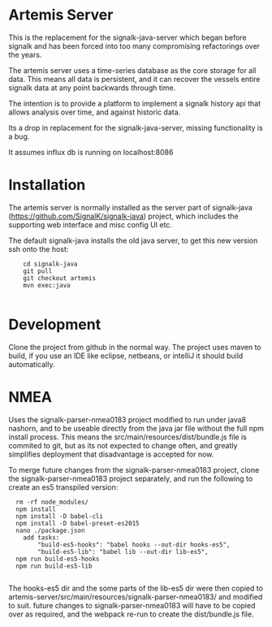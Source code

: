Artemis Server
==============

This is the replacement for the signalk-java-server which began before signalk and has been forced into too many compromising refactorings over the years.

The artemis server uses a time-series database as the core storage for all data. This means all data is persistent, and it can recover the vessels entire signalk data at any point backwards through time. 

The intention is to provide a platform to implement a signalk history api that allows analysis over time, and against historic data.

Its a drop in replacement for the signalk-java-server, missing functionality is a bug.

It assumes influx db is running on localhost:8086

Installation
============

The artemis server is normally installed as the server part of signalk-java (https://github.com/SignalK/signalk-java) project, which includes the supporting web interface and misc config UI etc.

The default signalk-java installs the old java server, to get this new version ssh onto the host:

```
	cd signalk-java
	git pull
	git checkout artemis
	mvn exec:java
	
```

Development
===========

Clone the project from github in the normal way. The project uses maven to build, if you use an IDE like eclipse, netbeans, or intelliJ it should build automatically. 


NMEA
====

Uses the signalk-parser-nmea0183 project modified to run under java8 nashorn, and to be useable directly from the java jar file without the full npm install process. This means the src/main/resources/dist/bundle.js file is commited to git, but as its not expected to change often, and greatly simplifies deployment that disadvantage is accepted for now.

To merge future changes from the signalk-parser-nmea0183 project, clone the signalk-parser-nmea0183 project separately, and run the following to create an es5 transpiled version:

```
  rm -rf node_modules/
  npm install
  npm install -D babel-cli
  npm install -D babel-preset-es2015
  nano ./package.json 
  	add tasks:
  		"build-es5-hooks": "babel hooks --out-dir hooks-es5",
    	"build-es5-lib": "babel lib --out-dir lib-es5",
  npm run build-es5-hooks
  npm run build-es5-lib
  
```
  The hooks-es5 dir and the some parts of the lib-es5 dir were then copied to artemis-server/src/main/resources/signalk-parser-nmea0183/ and modified to suit. future changes to signalk-parser-nmea0183 will have to be copied over as required, and the webpack re-run to create the dist/bundle.js file.
  
  
